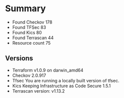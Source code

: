 # Summary

- Found Checkov 178
- Found TFSec 83
- Found Kics 80
- Found Terrascan 44
- Resource count 75

## Versions

- Terraform v1.0.9
on darwin_amd64
- Checkov 2.0.917
- Tfsec You are running a locally built version of tfsec.
- Kics Keeping Infrastructure as Code Secure 1.5.1
- Terrascan version: v1.13.2
